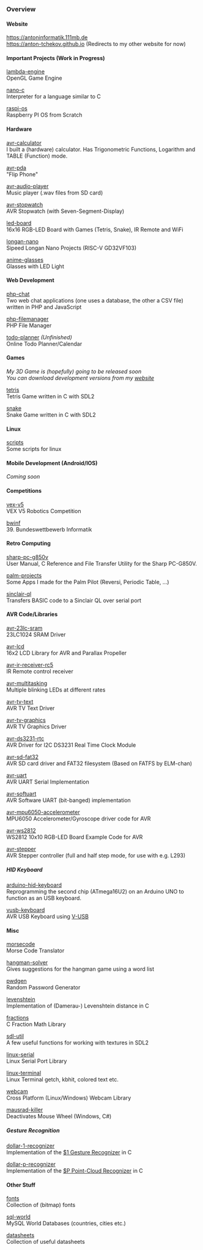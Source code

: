 ### Overview

#### Website

https://antoninformatik.111mb.de \
https://anton-tchekov.github.io (Redirects to my other website for now)

#### Important Projects (Work in Progress)

[lambda-engine](https://github.com/anton-tchekov/lambda-engine)\
OpenGL Game Engine

[nano-c](https://github.com/anton-tchekov/nano-c)\
Interpreter for a language similar to C

[raspi-os](https://github.com/anton-tchekov/raspi-os)\
Raspberry PI OS from Scratch

#### Hardware

[avr-calculator](https://github.com/anton-tchekov/avr-calculator)\
I built a (hardware) calculator. Has Trigonometric Functions, Logarithm and TABLE (Function) mode.

[avr-pda](https://github.com/anton-tchekov/avr-pda)\
"Flip Phone"

[avr-audio-player](https://github.com/anton-tchekov/avr-audio-player)\
Music player (.wav files from SD card)

[avr-stopwatch](https://github.com/anton-tchekov/avr-stopwatch)\
AVR Stopwatch (with Seven-Segment-Display)

[led-board](https://github.com/anton-tchekov/led-board)\
16x16 RGB-LED Board with Games (Tetris, Snake), IR Remote and WiFi

[longan-nano](https://github.com/anton-tchekov/longan-nano)\
Sipeed Longan Nano Projects (RISC-V GD32VF103)

[anime-glasses](https://github.com/anton-tchekov/anime-glasses)\
Glasses with LED Light

#### Web Development

[php-chat](https://github.com/anton-tchekov/php-chat)\
Two web chat applications (one uses a database, the other a CSV file) written in PHP and JavaScript

[php-filemanager](https://github.com/anton-tchekov/php-filemanager)\
PHP File Manager

[todo-planner](https://github.com/anton-tchekov/todo-planner) _(Unfinished)_\
Online Todo Planner/Calendar

#### Games

_My 3D Game is (hopefully) going to be released soon_\
_You can download development versions from my [website](https://antoninformatik.111mb.de/gamedev/)_

[tetris](https://github.com/anton-tchekov/tetris)\
Tetris Game written in C with SDL2

[snake](https://github.com/anton-tchekov/snake)\
Snake Game written in C with SDL2

#### Linux

[scripts](https://github.com/anton-tchekov/scripts)\
Some scripts for linux

#### Mobile Development (Android/IOS)

_Coming soon_

#### Competitions

[vex-v5](https://github.com/anton-tchekov/vex-v5)\
VEX V5 Robotics Competition

[bwinf](https://github.com/anton-tchekov/bwinf)\
39. Bundeswettbewerb Informatik

#### Retro Computing

[sharp-pc-g850v](https://github.com/anton-tchekov/sharp-pc-g850v)\
User Manual, C Reference and File Transfer Utility for the Sharp PC-G850V.

[palm-projects](https://github.com/anton-tchekov/palm-projects)\
Some Apps I made for the Palm Pilot (Reversi, Periodic Table, ...)

[sinclair-ql](https://github.com/anton-tchekov/sinclair-ql)\
Transfers BASIC code to a Sinclair QL over serial port

#### AVR Code/Libraries

[avr-23lc-sram](https://github.com/anton-tchekov/avr-23lc-sram)\
23LC1024 SRAM Driver

[avr-lcd](https://github.com/anton-tchekov/avr-lcd)\
16x2 LCD Library for AVR and Parallax Propeller

[avr-ir-receiver-rc5](https://github.com/anton-tchekov/avr-ir-receiver-rc5)\
IR Remote control receiver

[avr-multitasking](https://github.com/anton-tchekov/avr-multitasking)\
Multiple blinking LEDs at different rates

[avr-tv-text](https://github.com/anton-tchekov/avr-tv-text)\
AVR TV Text Driver

[avr-tv-graphics](https://github.com/anton-tchekov/avr-tv-graphics)\
AVR TV Graphics Driver

[avr-ds3231-rtc](https://github.com/anton-tchekov/avr-ds3231-rtc)\
AVR Driver for I2C DS3231 Real Time Clock Module

[avr-sd-fat32](https://github.com/anton-tchekov/avr-sd-fat32)\
AVR SD card driver and FAT32 filesystem (Based on FATFS by ELM-chan)

[avr-uart](https://github.com/anton-tchekov/avr-uart)\
AVR UART Serial Implementation

[avr-softuart](https://github.com/anton-tchekov/avr-softuart)\
AVR Software UART (bit-banged) implementation

[avr-mpu6050-accelerometer](https://github.com/anton-tchekov/avr-mpu6050-accelerometer)\
MPU6050 Accelerometer/Gyroscope driver code for AVR

[avr-ws2812](https://github.com/anton-tchekov/avr-ws2812)\
WS2812 10x10 RGB-LED Board Example Code for AVR

[avr-stepper](https://github.com/anton-tchekov/avr-stepper)\
AVR Stepper controller (full and half step mode, for use with e.g. L293)

##### HID Keyboard

[arduino-hid-keyboard](https://github.com/anton-tchekov/arduino-hid-keyboard)\
Reprogramming the second chip (ATmega16U2) on an Arduino UNO to function as an USB keyboard.

[vusb-keyboard](https://github.com/anton-tchekov/vusb-keyboard)\
AVR USB Keyboard using [V-USB](https://www.obdev.at/products/vusb/)

#### Misc

[morsecode](https://github.com/anton-tchekov/morsecode)\
Morse Code Translator

[hangman-solver](https://github.com/anton-tchekov/hangman-solver)\
Gives suggestions for the hangman game using a word list

[pwdgen](https://github.com/anton-tchekov/pwdgen)\
Random Password Generator

[levenshtein](https://github.com/anton-tchekov/levenshtein)\
Implementation of (Damerau-) Levenshtein distance in C

[fractions](https://github.com/anton-tchekov/fractions)\
C Fraction Math Library

[sdl-util](https://github.com/anton-tchekov/sdl-util)\
A few useful functions for working with textures in SDL2

[linux-serial](https://github.com/anton-tchekov/linux-serial)\
Linux Serial Port Library

[linux-terminal](https://github.com/anton-tchekov/linux-terminal)\
Linux Terminal getch, kbhit, colored text etc.

[webcam](https://github.com/anton-tchekov/webcam)\
Cross Platform (Linux/Windows) Webcam Library

[mausrad-killer](https://github.com/anton-tchekov/mausrad-killer)\
Deactivates Mouse Wheel (Windows, C#)

##### Gesture Recognition

[dollar-1-recognizer](https://github.com/anton-tchekov/dollar-1-recognizer)\
Implementation of the [$1 Gesture Recognizer](http://depts.washington.edu/acelab/proj/dollar/index.html) in C

[dollar-p-recognizer](https://github.com/anton-tchekov/dollar-p-recognizer)\
Implementation of the [$P Point-Cloud Recognizer](http://depts.washington.edu/acelab/proj/dollar/pdollar.html) in C

#### Other Stuff

[fonts](https://github.com/anton-tchekov/fonts)\
Collection of (bitmap) fonts

[sql-world](https://github.com/anton-tchekov/sql-world)\
MySQL World Databases (countries, cities etc.)

[datasheets](https://github.com/anton-tchekov/datasheets)\
Collection of useful datasheets
